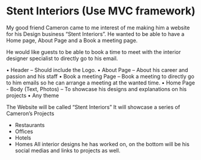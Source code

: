 # Stent Interiors (Use MVC framework)
 
My good friend Cameron came to me interest of me making him a website for his Design business “Stent Interiors”. He wanted to be able to have a Home page, About Page and a Book a meeting page.

He would like guests to be able to book a time to meet with the interior designer specialist to directly go to his email.

•	Header – Should include the Logo.
•	About Page – About his career and passion and his staff
•	Book a meeting Page – Book a meeting to directly go to him emails so he can arrange a meeting at the wanted time.
•	Home Page - Body (Text, Photos) – To showcase his designs and explanations on his projects
•	Any theme

The Website will be called “Stent Interiors” It will showcase a series of Cameron’s Projects 
-	Restaurants
-	Offices
-	Hotels
-	Homes
All interior designs he has worked on, on the bottom will be his social medias and links to projects as well.

